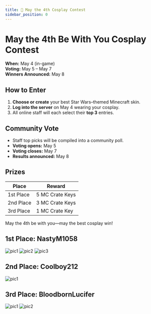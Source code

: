 ```yaml
---
title: 🚀 May the 4th Cosplay Contest
sidebar_position: 0
---
```


# May the 4th Be With You Cosplay Contest

**When:** May 4 (in-game)  
**Voting:** May 5 – May 7  
**Winners Announced:** May 8

## How to Enter

1. **Choose or create** your best Star Wars–themed Minecraft skin.  
2. **Log into the server** on May 4 wearing your cosplay.  
3. All online staff will each select their **top 3** entries.

##  Community Vote

- Staff top picks will be compiled into a community poll.  
- **Voting opens:** May 5  
- **Voting closes:** May 7  
- **Results announced:** May 8  

##  Prizes

| Place     | Reward           |
|-----------|------------------|
| 1st Place | 5 MC Crate Keys  |
| 2nd Place | 3 MC Crate Keys  |
| 3rd Place | 1 MC Crate Key   |

May the 4th be with you—may the best cosplay win!  

## 1st Place: NastyM1058
![pic1](/img/Nasty1.png)
![pic2](/img/Nasty2.png)
![pic3](/img/Nasty3.png)
## 2nd Place: Coolboy212
![pic1](/img/Cool1.png)
## 3rd Place: BloodbornLucifer
![pic1](/img/Sugar1.png)
![pic2](/img/Sugar2.png)
